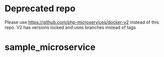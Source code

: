 # Deprecated repo
Please use https://github.com/php-microservices/docker-v2 instead of this repo. V2 has versions locked and uses branches instead of tags
# sample_microservice
